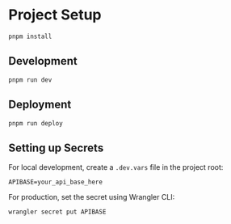 # Project Setup

```
pnpm install
```

## Development

```
pnpm run dev
```

## Deployment 

```
pnpm run deploy
```

## Setting up Secrets

For local development, create a `.dev.vars` file in the project root:
```
APIBASE=your_api_base_here
```

For production, set the secret using Wrangler CLI:
```
wrangler secret put APIBASE
```